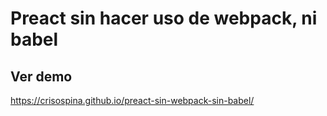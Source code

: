 # Preact sin hacer uso de webpack, ni babel

## Ver demo
https://crisospina.github.io/preact-sin-webpack-sin-babel/


